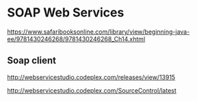 # SOAP Web Services

https://www.safaribooksonline.com/library/view/beginning-java-ee/9781430246268/9781430246268_Ch14.xhtml

## Soap client

http://webservicestudio.codeplex.com/releases/view/13915

http://webservicestudio.codeplex.com/SourceControl/latest
